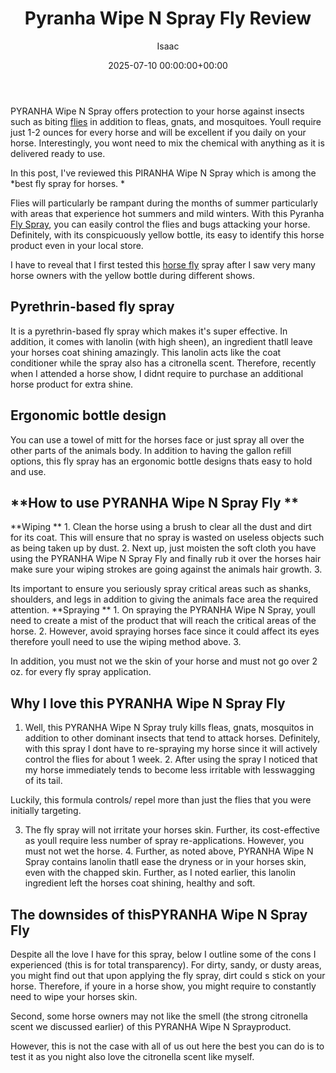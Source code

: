 ﻿---
title: Pyranha Wipe N Spray Fly Review
description: PYRANHA Wipe N Spray offers protection to your horse against insects such as biting flies in addition to fleas, gnats, and mosquitoes.Youll require just 1-2...
slug: /pyranha-wipe-n-spray-fly-review/
date: 2025-07-10 00:00:00+00:00
lastmod: 2025-07-10 00:00:00+03:00
author: Isaac
categories:
- Flies
- Product Reviews
tags:
- flies
- pyranha
- wipe
layout: post
---

PYRANHA Wipe N Spray offers protection to your horse against insects such as biting [flies](https://pestpolicy.com/absorbine-ultrashield-ex-brand-residual-insecticide-review/) in addition to fleas, gnats, and mosquitoes. Youll require just 1-2 ounces for every horse and will be excellent if you daily on your horse. Interestingly, you wont need to mix the chemical with anything as it is delivered ready to use.

In this post, I've reviewed this PIRANHA Wipe N Spray which is among the *best fly spray for horses. *

Flies will particularly be rampant during the months of summer particularly with areas that experience hot summers and mild winters. With this Pyranha [Fly Spray](https://pestpolicy.com/espree-aloe-herbal-fly-repellent-horse-spray-review/), you can easily control the flies and bugs attacking your horse. Definitely, with its conspicuously yellow bottle, its easy to identify this horse product even in your local store.

I have to reveal that I first tested this [horse fly](https://pestpolicy.com/ecosmart-organic-horse-fly-knockdown-repellent-review/) spray after I saw very many horse owners with the yellow bottle during different shows.

##  Pyrethrin-based fly spray

It is a pyrethrin-based fly spray which makes it's super effective. In addition, it comes with lanolin (with high sheen), an ingredient thatll leave your horses coat shining amazingly. This lanolin acts like the coat conditioner while the spray also has a citronella scent. Therefore, recently when I attended a horse show, I didnt require to purchase an additional horse product for extra shine.

##  Ergonomic bottle design

You can use a towel of mitt for the horses face or just spray all over the other parts of the animals body. In addition to having the gallon refill options, this fly spray has an ergonomic bottle designs thats easy to hold and use.

##  **How to use PYRANHA Wipe N Spray Fly **

**Wiping ** 1. Clean the horse using a brush to clear all the dust and dirt for its coat. This will ensure that no spray is wasted on useless objects such as being taken up by dust. 2. Next up, just moisten the soft cloth you have using the PYRANHA Wipe N Spray Fly and finally rub it over the horses hair make sure your wiping strokes are going against the animals hair growth. 3.

Its important to ensure you seriously spray critical areas such as shanks, shoulders, and legs in addition to giving the animals face area the required attention. **Spraying ** 1. On spraying the PYRANHA Wipe N Spray, youll need to create a mist of the product that will reach the critical areas of the horse. 2. However, avoid spraying horses face since it could affect its eyes therefore youll need to use the wiping method above. 3.

In addition, you must not we the skin of your horse and must not go over 2 oz. for every fly spray application.

##  **Why I love this PYRANHA Wipe N Spray Fly**

1. Well, this PYRANHA Wipe N Spray truly kills fleas, gnats, mosquitos in addition to other dominant insects that tend to attack horses. Definitely, with this spray I dont have to re-spraying my horse since it will actively control the flies for about 1 week. 2. After using the spray I noticed that my horse immediately tends to become less irritable with lesswagging of its tail.

Luckily, this formula controls/ repel more than just the flies that you were initially targeting.

3. The fly spray will not irritate your horses skin. Further, its cost-effective as youll require less number of spray re-applications. However, you must not wet the horse. 4. Further, as noted above, PYRANHA Wipe N Spray contains lanolin thatll ease the dryness or in your horses skin, even with the chapped skin. Further, as I noted earlier, this lanolin ingredient left the horses coat shining, healthy and soft.

##  The downsides of this**PYRANHA Wipe N Spray Fly**

Despite all the love I have for this spray, below I outline some of the cons I experienced (this is for total transparency). For dirty, sandy, or dusty areas, you might find out that upon applying the fly spray, dirt could s stick on your horse. Therefore, if youre in a horse show, you might require to constantly need to wipe your horses skin.

Second, some horse owners may not like the smell (the strong citronella scent we discussed earlier) of this PYRANHA Wipe N Sprayproduct.

However, this is not the case with all of us out here the best you can do is to test it as you night also love the citronella scent like myself.


